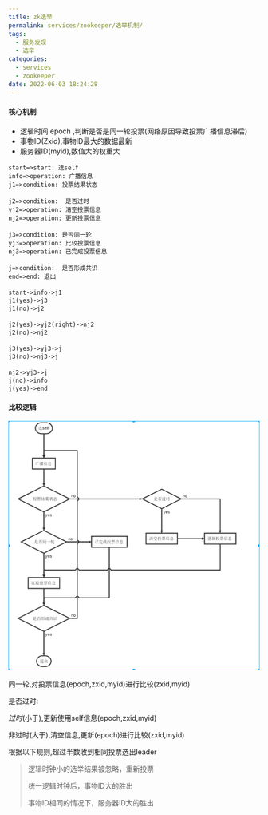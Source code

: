 ```yaml
---
title: zk选举
permalink: services/zookeeper/选举机制/
tags:
  - 服务发现
  - 选举
categories:
  - services
  - zookeeper
date: 2022-06-03 18:24:28
---
```


#### 核心机制

- 逻辑时间 epoch ,判断是否是同一轮投票(网络原因导致投票广播信息滞后)
- 事物ID(Zxid),事物ID最大的数据最新  
- 服务器ID(myid),数值大的权重大  

<!--more-->

```flow
start=>start: 选self
info=>operation: 广播信息
j1=>condition: 投票结果状态

j2=>condition:  是否过时
yj2=>operation: 清空投票信息
nj2=>operation: 更新投票信息

j3=>condition: 是否同一轮
yj3=>operation: 比较投票信息
nj3=>operation: 已完成投票信息

j=>condition:  是否形成共识
end=>end: 退出

start->info->j1
j1(yes)->j3
j1(no)->j2

j2(yes)->yj2(right)->nj2
j2(no)->nj2

j3(yes)->yj3->j
j3(no)->nj3->j

nj2->yj3->j
j(no)->info
j(yes)->end

```





####  比较逻辑

![](/pics/zk_flow_2232.png)



同一轮,对投票信息(epoch,zxid,myid)进行比较(zxid,myid)

是否过时:

*过时*(小于),更新使用self信息(epoch,zxid,myid)

非过时(大于),清空信息,更新(epoch)进行比较(zxid,myid)

  

根据以下规则,超过半数收到相同投票选出leader

> 逻辑时钟小的选举结果被忽略，重新投票
>
> 统一逻辑时钟后，事物ID大的胜出
>
> 事物ID相同的情况下，服务器ID大的胜出

